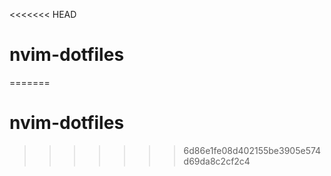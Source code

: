 <<<<<<< HEAD
# nvim-dotfiles
=======
# nvim-dotfiles
>>>>>>> 6d86e1fe08d402155be3905e574d69da8c2cf2c4
